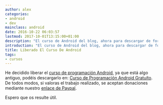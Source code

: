 ```yaml
---
author: alex
categories:
- android
- dev
mainclass: android
date: 2016-10-22 06:03:57
lastmod: 2017-10-01T13:15:00+01:00
description: "El curso de Android del blog, ahora para descargar de forma gratuíta"
introduction: "El curso de Android del blog, ahora para descargar de forma gratuíta"
title: Liberado El Curso De Android
tags:
- cursos
---
```


He decidido liberar el [curso de programación Android](https://elbauldelprogramador.com/curso-programacion-android/ "Curso de Programación en Android"), ya que está algo antiguo, podéis descargarlo en: <a href="http://elbauldelprogramador.com/pdfs/PaqueteProgramacionAndroid.zip" id="androidCourse">Curso de Programación Android Gratuíto</a>. De todos modos, si valoras el trabajo realizado, se aceptan donaciones mediante nuestro [enlace de Paypal](https://www.paypal.me/elbaul).

Espero que os resulte útil.

<!--more--><!--ad-->
